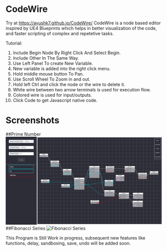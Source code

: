# CodeWire

Try at https://ayushk7.github.io/CodeWire/
CodeWire is a node based editor inspired by UE4 Blueprints which helps in better visualization of the code,
and faster scripting of complex and repetetive tasks.

Tutorial:
1. Include Begin Node By Right Click And Select Begin.
2. Include Other In The Same Way.
3. Use Left Panel To create New Variable.
4. New variable is added into the right click menu.
5. Hold middle mouse button To Pan.
6. Use Scroll Wheel To Zoom in and out.
7. Hold left Ctrl and click the node or the wire to delete it.
9. White wire between two arrow terminals is used for execution flow.
10. Colored wire is used for input/outputs.
11. Click Code to get Javascript native code.

# Screenshots

##Prime Number
![Prime Number](images/PrimeNumberCheck.png)
##Fibonacci Series
![Fibonacci Series](images/FibonacciSeires.png)

This Program is Still Work in progress,
subsequent new features like functions, delay, sandboxing, save, undo will be added soon.
